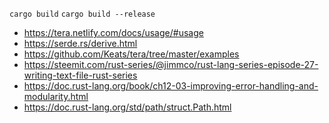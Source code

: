 `cargo build`
`cargo build --release`

* https://tera.netlify.com/docs/usage/#usage
* https://serde.rs/derive.html
* https://github.com/Keats/tera/tree/master/examples
* https://steemit.com/rust-series/@jimmco/rust-lang-series-episode-27-writing-text-file-rust-series
* https://doc.rust-lang.org/book/ch12-03-improving-error-handling-and-modularity.html
* https://doc.rust-lang.org/std/path/struct.Path.html